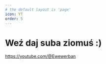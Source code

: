 ```yaml
---
# the default layout is 'page'
icon: YT
order: 5
---
```

# Weź daj suba ziomuś :)
https://youtube.com/@Ewewerban
